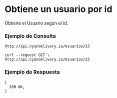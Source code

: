 # Obtiene un usuario por id
Obtiene el Usuario segun el id.

### Ejemplo de Consulta
```
http://api.nyandelivery.io/Usuarios/23
```

```
curl --request GET \
http://api.nyandelivery.io/Usuarios/23
```

### Ejemplo de Respuesta

```
[
  200 OK,
]
```